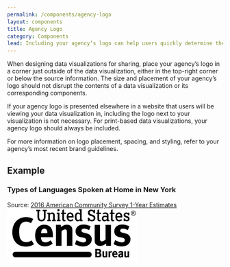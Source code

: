 ```yaml
---
permalink: /components/agency-logo
layout: components
title: Agency Logo
category: Components
lead: Including your agency’s logo can help users quickly determine the origin of your data visualization.
---
```

<p>
  When designing data visualizations for sharing, place your agency’s logo in a corner just outside of the data visualization, either in the top-right corner or below the source information. The size and placement of your agency’s logo should not disrupt the contents of a data visualization or its corresponding components.
</p>
<p>
  If your agency logo is presented elsewhere in a website that users will be viewing your data visualization in, including the logo next to your visualization is not necessary. For print-based data visualizations, your agency logo should always be included.
</p>
<p>
  For more information on logo placement, spacing, and styling, refer to your agency’s most recent brand guidelines.
</p>
<h2>Example</h2>
<div class="usa-chart-card">
  <div class="usa-chart-header">
    <h3 class="usa-chart-title">Types of Languages Spoken at Home in New York</h3>
  </div>
  <canvas id="barChart"></canvas>
  <div class="usa-source-container">
    Source: <a href="https://www.census.gov/programs-surveys/acs/" target="_blank">2016 American Community Survey 1-Year Estimates</a>
  </div>
  <div class="usa-agency-logo">
    <img src="../assets/img/examples/components/logo/census-logo.png" alt="U.S. Census Bureau">
  </div>
</div>